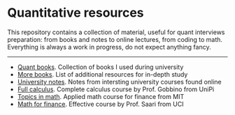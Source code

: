 # Quantitative resources

This repository contains a collection of material, useful for quant interviews preparation: from books and notes to online lectures, from coding to math. Everything is always a work in progress, do not expect anything fancy.

---

- [Quant books](https://www.geoteo.net/qmath/books). Collection of books I used during university
- [More books](https://www.geoteo.net/qmath/morebooks). List of additional resources for in-depth study
- [University notes](https://www.geoteo.net/qmath/dispense). Notes from intersting university courses found online
- [Full calculus](https://www.geoteo.net/qmath/gobbino). Complete calculus course by Prof. Gobbino from UniPi
- [Topics in math](https://ocw.mit.edu/courses/18-s096-topics-in-mathematics-with-applications-in-finance-fall-2013/). Applied math course for finance from MIT
- [Math for finance](https://ocw.uci.edu/courses/math_176_math_of_finance.html). Effective course by Prof. Saari from UCI
